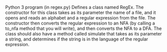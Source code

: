 Python 3 program (in regex.py) Defines a class named RegEx. 
The constructor for this class takes as its parameter the name of a file, and it opens and reads an alphabet and a regular expression from the file. The constructor then converts the regular expression to an NFA (by calling a to_nfa method that you will write), and then converts the NFA to a DFA. The class should also have a method called simulate that takes as its parameter a string, and determines if the string is in the language of the regular expression.
